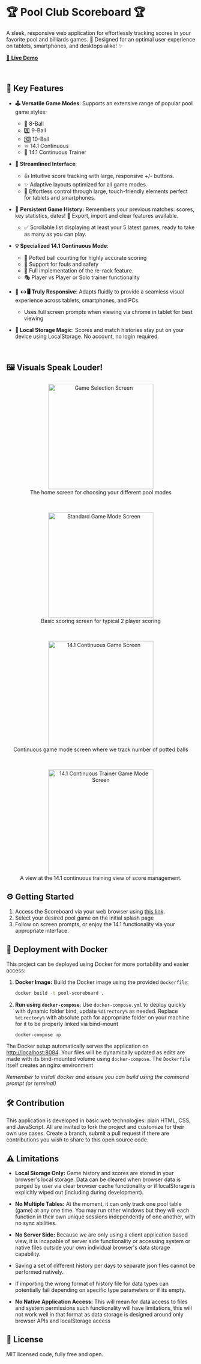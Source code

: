# 🏆 Pool Club Scoreboard 🏆

A sleek, responsive web application for effortlessly tracking scores in your favorite pool and billiards games. 🎱 Designed for an optimal user experience on tablets, smartphones, and desktops alike! ✨

[🚀 **Live Demo**](https://stephannjo.github.io/pool-scoreboard/)

<br>

## 🎉 Key Features

*   **🕹️ Versatile Game Modes**: Supports an extensive range of popular pool game styles:
    *   🎱 8-Ball
    *   9️⃣ 9-Ball
    *   🔟 10-Ball
    *   ♾️ 14.1 Continuous
    *   💪 14.1 Continuous Trainer

*   **🎯 Streamlined Interface**:
    *   👍  Intuitive score tracking with large, responsive +/- buttons.
    *   ✨  Adaptive layouts optimized for all game modes.
    *  📱  Effortless control through large, touch-friendly elements perfect for tablets and smartphones.

*  📜 **Persistent Game History:** Remembers your previous matches: scores, key statistics, dates! 💾 Export, import and clear features available.
     *  ✅ Scrollable list displaying at least your 5 latest games, ready to take as many as you can play.

*   **💡 Specialized 14.1 Continuous Mode**:
    *   🧮 Potted ball counting for highly accurate scoring
    *   🚩 Support for fouls and safety
    *   🔄 Full implementation of the re-rack feature.
    *  🎭 Player vs Player or Solo trainer functionality

*   **📱 ↔️🖥️ Truly Responsive**: Adapts fluidly to provide a seamless visual experience across tablets, smartphones, and PCs.
    * Uses full screen prompts when viewing via chrome in tablet for best viewing
*   **🍪 Local Storage Magic**: Scores and match histories stay put on your device using LocalStorage. No account, no login required.

<br>

## 🖼️ Visuals Speak Louder!

###

 <div align="center">

<p> <img src="https://stephannjo.github.io/pool-scoreboard/assets/game_selection.png" width= 280px height= auto alt = "Game Selection Screen">
<br> The home screen for choosing your different pool modes </p>
<br>

<p><img src="https://stephannjo.github.io/pool-scoreboard/assets/standard_game_mode.png"  width= 280px height= auto alt="Standard Game Mode Screen">
<br>Basic scoring screen for typical 2 player scoring</p>
<br>
<p> <img src="https://stephannjo.github.io/pool-scoreboard/assets/continuous_game_mode.png" width= 280px height= auto  alt="14.1 Continuous Game Screen">
 <br> Continuous game mode screen where we track number of potted balls</p>
<br>
<p> <img src="https://stephannjo.github.io/pool-scoreboard/assets/trainer_mode.png"  width= 280px height= auto alt ="14.1 Continuous Trainer Game Mode Screen">
 <br> A view at the 14.1 continuous training view of score management.</p>
</div>

###

## ⚙️ Getting Started

1.  Access the Scoreboard via your web browser using [this link](https://stephannjo.github.io/pool-scoreboard/).
2.  Select your desired pool game on the initial splash page
3.  Follow on screen prompts, or enjoy the 14.1 functionality via your appropriate interface.

## 🐳 Deployment with Docker

This project can be deployed using Docker for more portability and easier access:

1.  **Docker Image:** Build the Docker image using the provided `Dockerfile`:

    ```bash
    docker build -t pool-scoreboard .
    ```
2.  **Run using `docker-compose`**: Use `docker-compose.yml` to deploy quickly with dynamic folder bind, update `%directory%` as needed. Replace  `%directory%`  with absolute path for appropriate folder on your machine for it to be properly linked via  bind-mount

     ```bash
     docker-compose up
      ```

  The Docker setup automatically serves the application on [http://localhost:8084](http://localhost:8084). Your files will be dynamically updated as edits are made with its bind-mounted volume using `docker-compose`. The `Dockerfile` itself creates an nginx environment

 *Remember to install docker and ensure you can build using the command prompt (or terminal)*

## 🛠️ Contribution

This application is developed in basic web technologies: plain HTML, CSS, and JavaScript. All are invited to fork the project and customize for their own use cases. Create a branch, submit a pull request if there are contributions you wish to share to this open source code.

## ⚠️ Limitations

*   **Local Storage Only:** Game history and scores are stored in your browser's local storage. Data can be cleared when browser data is purged by user via clear browser cache functionality or if localStorage is explicitly wiped out (including during development).

*  **No Multiple Tables:** At the moment, it can only track one pool table (game) at any one time. You may run other windows but they will each function in their own unique sessions independently of one another, with no sync abilities.

*  **No Server Side:** Because we are only using a client application based view, it is incapable of server side functionality or accessing system or native files outside your own individual browser's data storage capability.
  * Saving a set of different history per days to separate json files cannot be performed natively.
   * If importing the wrong format of history file for data types can potentially fail depending on specific type parameters or if its empty.

*   **No Native Application Access:** This will mean for data access to files and system permissions such functionality will have limitations, this will not work well in that format as data storage is designed around only browser APIs and localStorage access

## 📜 License
MIT licensed code, fully free and open.